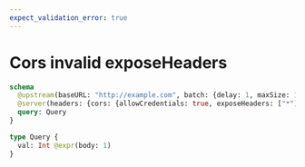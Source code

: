 ```yaml
---
expect_validation_error: true
---
```


# Cors invalid exposeHeaders

```graphql @server
schema
  @upstream(baseURL: "http://example.com", batch: {delay: 1, maxSize: 1000})
  @server(headers: {cors: {allowCredentials: true, exposeHeaders: ["*"], allowMethods: [POST, OPTIONS]}}) {
  query: Query
}

type Query {
  val: Int @expr(body: 1)
}
```
